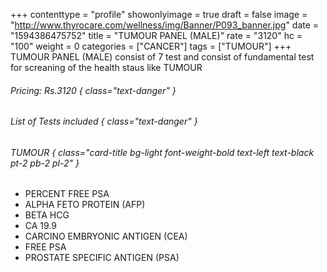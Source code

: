 +++
contenttype = "profile"
showonlyimage = true
draft = false
image = "http://www.thyrocare.com/wellness/img/Banner/P093_banner.jpg"
date = "1594386475752"
title = "TUMOUR PANEL (MALE)"
rate = "3120"
hc = "100"
weight = 0
categories = ["CANCER"]
tags = ["TUMOUR"]
+++
TUMOUR PANEL (MALE) consist of 7 test and consist of fundamental test for screaning of the health staus like TUMOUR
<!--more-->
###### Pricing: Rs.3120 { class="text-danger" }

###### List of Tests included { class="text-danger" }

###### TUMOUR { class="card-title bg-light font-weight-bold text-left text-black pt-2 pb-2 pl-2" } 
* PERCENT FREE PSA
* ALPHA FETO PROTEIN (AFP)
* BETA HCG
* CA 19.9
* CARCINO EMBRYONIC ANTIGEN (CEA)
* FREE PSA
* PROSTATE SPECIFIC ANTIGEN (PSA)

